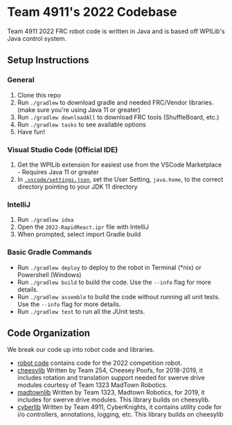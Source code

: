 # Team 4911's 2022 Codebase
Team 4911 2022 FRC robot code is written in Java and is based off WPILib's Java control system.

## Setup Instructions

### General
1. Clone this repo
1. Run `./gradlew` to download gradle and needed FRC/Vendor libraries.  (make sure you're using Java 11 or greater)
1. Run `./gradlew downloadAll` to download FRC tools (ShuffleBoard, etc.)
1. Run `./gradlew tasks` to see available options
1. Have fun!

### Visual Studio Code (Official IDE)
1. Get the WPILib extension for easiest use from the VSCode Marketplace - Requires Java 11 or greater
1. In [`.vscode/settings.json`](.vscode/settings.json), set the User Setting, `java.home`, to the correct directory pointing to your JDK 11 directory

### IntelliJ
1. Run `./gradlew idea`
1. Open the `2022-RapidReact.ipr` file with IntelliJ
1. When prompted, select import Gradle build

### Basic Gradle Commands
* Run `./gradlew deploy` to deploy to the robot in Terminal (*nix) or Powershell (Windows)
* Run `./gradlew build` to build the code.  Use the `--info` flag for more details.
* Run `./gradlew assemble` to build the code without running all unit tests.  Use the `--info` flag for more details.
* Run `./gradlew test` to run all the JUnit tests.

## Code Organization
We break our code up into robot code and libraries. 

* [robot code](src/main/java/frc/robot) contains code for the 2022 competition robot.
* [cheesylib](src/main/java/libraries/cheesylib) Written by Team 254, Cheesey Poofs, for 2018-2019, it includes rotation and translation support needed for swerve drive modules courtesy of Team 1323 MadTown Robotics.
* [madtownlib](src/main/java/libraries/madtownlib) Written by Team 1323, Madtown Robotics, for 2019, it includes for swerve drive modules.  This library builds on cheesylib.
* [cyberlib](src/main/java/libraries/cyberlib) Written by Team 4911, CyberKnights, it contains utility code for i/o controllers, annotations, logging, etc.  This library builds on cheesylib

